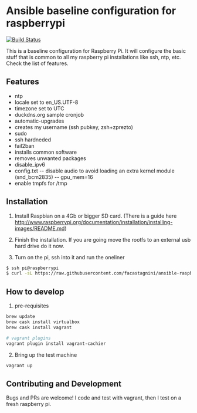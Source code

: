 Ansible baseline configuration for raspberrypi
=================

[![Build Status](http://img.shields.io/travis/facastagnini/ansible-raspberrypi-baseline.svg)](http://travis-ci.org/facastagnini/ansible-raspberrypi-baseline)

This is a baseline configuration for Raspberry Pi. It will configure the basic stuff that is common to all my raspberry pi installations like ssh, ntp, etc. Check the list of features.

Features
------------
- ntp
- locale set to en_US.UTF-8
- timezone set to UTC
- duckdns.org sample cronjob
- automatic-upgrades
- creates my username (ssh pubkey, zsh+zprezto)
- sudo
- ssh hardneded
- fail2ban
- installs common software
- removes unwanted packages
- disable_ipv6
- config.txt
-- disable audio to avoid loading an extra kernel module (snd_bcm2835)
-- gpu_mem=16
- enable tmpfs for /tmp

Installation
------------

1) Install Raspbian on a 4Gb or bigger SD card. (There is a guide here http://www.raspberrypi.org/documentation/installation/installing-images/README.md)

2) Finish the installation. If you are going move the rootfs to an external usb hard drive do it now.

3) Turn on the pi, ssh into it and run the oneliner

```bash
$ ssh pi@raspberrypi
$ curl -sL https://raw.githubusercontent.com/facastagnini/ansible-raspberrypi-baseline/master/bootstrap.sh | sudo bash
```

How to develop
------------
1) pre-requisites

```bash
brew update
brew cask install virtualbox
brew cask install vagrant

# vagrant plugins
vagrant plugin install vagrant-cachier
```

2) Bring up the test machine
```bash
vagrant up
```

Contributing and Development
----------------------------

Bugs and PRs are welcome!
I code and test with vagrant, then I test on a fresh raspberry pi.
